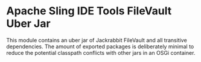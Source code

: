 # Apache Sling IDE Tools FileVault Uber Jar

This module contains an uber jar of Jackrabbit FileVault and all transitive dependencies. The amount of exported packages is deliberately minimal to
reduce the potential classpath conflicts with other jars in an OSGi container.
